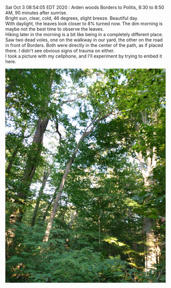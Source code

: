 Sat Oct  3 08:54:05 EDT 2020 : Arden woods Borders to Politis, 8:30 to 8:50 AM, 90 minutes after sunrise.  
Bright sun, clear, cold, 46 degrees, slight breeze.  Beautiful day.  
With daylight, the leaves look closer to 8% turned now. The dim morning is maybe not the best time to observe the leaves.  
Hiking later in the morning is a bit like being in a completely different place.  Saw two dead voles, one on the walkway in our yard, the other on the road in front of Borders. Both were directly in the center of the path, as if placed there.  I didn't see obvious signs of trauma on either.  
I took a picture with my cellphone, and I'll experiment by trying to embed it here.

![picture](/assets/IMG_20201003_084540982.jpg)
